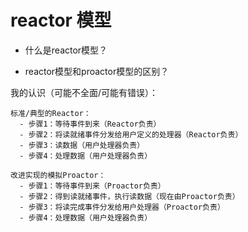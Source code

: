# reactor 模型

* 什么是reactor模型？

* reactor模型和proactor模型的区别？


我的认识（可能不全面/可能有错误）：
```
标准/典型的Reactor：
  - 步骤1：等待事件到来（Reactor负责）
  - 步骤2：将读就绪事件分发给用户定义的处理器（Reactor负责）
  - 步骤3：读数据（用户处理器负责）
  - 步骤4：处理数据（用户处理器负责）

改进实现的模拟Proactor：
  - 步骤1：等待事件到来（Proactor负责）
  - 步骤2：得到读就绪事件，执行读数据（现在由Proactor负责）
  - 步骤3：将读完成事件分发给用户处理器（Proactor负责）
  - 步骤4：处理数据（用户处理器负责）  
```